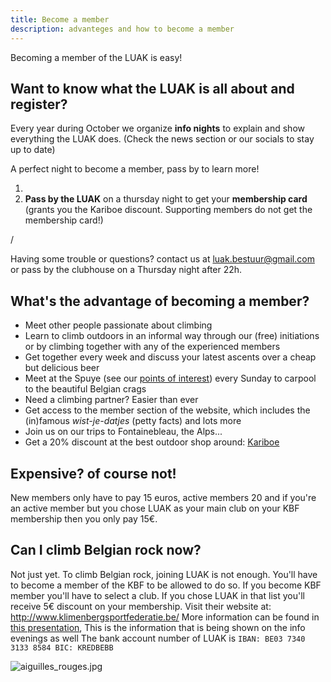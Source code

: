 ```yaml
---
title: Become a member
description: advanteges and how to become a member
---
```


Becoming a member of the LUAK is easy!

## Want to know what the LUAK is all about and register?

Every year during October we organize **info nights** to explain and show everything the LUAK does. (Check the news section or our socials to stay up to date)

A perfect night to become a member, pass by to learn more!

1. [](https://forms.gle/HH6AkxLx5kL3WoN26)
2. **Pass by the LUAK** on a thursday night to get your **membership card** (grants you the Kariboe discount. Supporting members do not get the membership card!)

/

Having some trouble or questions? contact us at <luak.bestuur@gmail.com> or pass by the clubhouse on a Thursday night after 22h.

## What's the advantage of becoming a member?

- Meet other people passionate about climbing
- Learn to climb outdoors in an informal way through our (free) initiations or by climbing together with any of the experienced members
- Get together every week and discuss your latest ascents over a cheap but delicious beer
- Meet at the Spuye (see our [points of interest](?q=poi)) every Sunday to carpool to the beautiful Belgian crags
- Need a climbing partner? Easier than ever
- Get access to the member section of the website, which includes the (in)famous _wist-je-datjes_ (petty facts) and lots more
- Join us on our trips to Fontainebleau, the Alps...
- Get a 20% discount at the best outdoor shop around: [Kariboe](http://www.kariboe.be/)

## Expensive? of course not!

New members only have to pay 15 euros, active members 20 and if you're an active member but you chose LUAK as your main club on your KBF membership then you only pay 15€.

## Can I climb Belgian rock now?

Not just yet. To climb Belgian rock, joining LUAK is not enough. You'll have to become a member of the KBF to be allowed to do so. If you become KBF member you'll have to select a club. If you chose LUAK in that list you'll receive 5€ discount on your membership. Visit their website at: <http://www.klimenbergsportfederatie.be/> More information can be found in [this presentation](https://docs.google.com/presentation/d/1MOb7rF6Kz8xd2dRu9nDj39vMU4NzeJc7/edit?usp=sharing\&ouid=104743637768050835321\&rtpof=true\&sd=true), This is the information that is being shown on the info evenings as well The bank account number of LUAK is `IBAN: BE03 7340 3133 8584 BIC: KREDBEBB`

![aiguilles\_rouges.jpg](/aiguilles_rouges.jpg)
